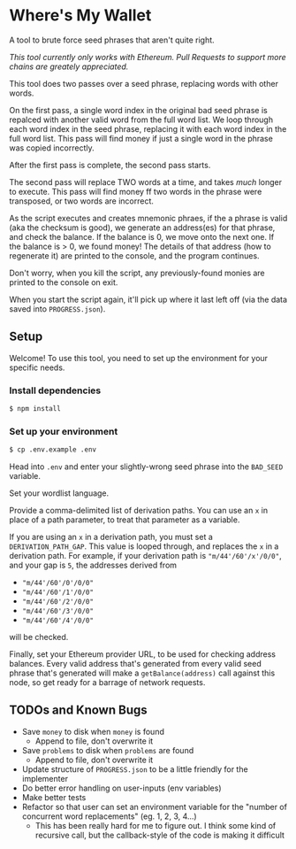 # Where's My Wallet

A tool to brute force seed phrases that aren't quite right.

_This tool currently only works with Ethereum. Pull Requests to support more chains are greately appreciated._

This tool does two passes over a seed phrase, replacing words with other words.

On the first pass, a single word index in the original bad seed phrase is repalced with another valid word from the full word list. We loop through each word index in the seed phrase, replacing it with each word index in the full word list. This pass will find money if just a single word in the phrase was copied incorrectly.

After the first pass is complete, the second pass starts.

The second pass will replace TWO words at a time, and takes _much_ longer to execute. This pass will find money ff two words in the phrase were transposed, or two words are incorrect.

As the script executes and creates mnemonic phraes, if the a phrase is valid (aka the checksum is good), we generate an address(es) for that phrase, and check the balance. If the balance is 0, we move onto the next one. If the balance is > 0, we found money! The details of that address (how to regenerate it) are printed to the console, and the program continues.

Don't worry, when you kill the script, any previously-found monies are printed to the console on exit.

When you start the script again, it'll pick up where it last left off (via the data saved into `PROGRESS.json`).

## Setup

Welcome! To use this tool, you need to set up the environment for your specific needs.

### Install dependencies

```sh
$ npm install
```

### Set up your environment

```sh
$ cp .env.example .env
```

Head into `.env` and enter your slightly-wrong seed phrase into the `BAD_SEED` variable.

Set your wordlist language.

Provide a comma-delimited list of derivation paths. You can use an `x` in place of a path parameter, to treat that parameter as a variable.

If you are using an `x` in a derivation path, you must set a `DERIVATION_PATH_GAP`. This value is looped through, and replaces the `x` in a derivation path. For example, if your derivation path is `"m/44'/60'/x'/0/0"`, and your gap is `5`, the addresses derived from

- `"m/44'/60'/0'/0/0"`
- `"m/44'/60'/1'/0/0"`
- `"m/44'/60'/2'/0/0"`
- `"m/44'/60'/3'/0/0"`
- `"m/44'/60'/4'/0/0"`

will be checked.

Finally, set your Ethereum provider URL, to be used for checking address balances. Every valid address that's generated from every valid seed phrase that's generated will make a `getBalance(address)` call against this node, so get ready for a barrage of network requests.

## TODOs and Known Bugs

- Save `money` to disk when `money` is found
  - Append to file, don't overwrite it
- Save `problems` to disk when `problems` are found
  - Append to file, don't overwrite it
- Update structure of `PROGRESS.json` to be a little friendly for the implementer
- Do better error handling on user-inputs (env variables)
- Make better tests
- Refactor so that user can set an environment variable for the "number of concurrent word replacements" (eg. 1, 2, 3, 4...)
  - This has been really hard for me to figure out. I think some kind of recursive call, but the callback-style of the code is making it difficult
